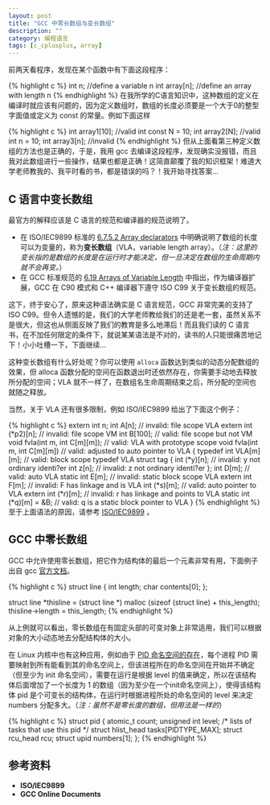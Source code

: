 ```yaml
---
layout: post
title: "GCC 中零长数组与变长数组"
description: ""
category: 编程语言
tags: [c_cplusplus, array]
---
```




前两天看程序，发现在某个函数中有下面这段程序：

{% highlight c %}
int n;				//define a variable n
int array[n];		//define an array with length n
{% endhighlight %}
在我所学的C语言知识中，这种数组的定义在编译时就应该有问题的，因为定义数组时，数组的长度必须要是一个大于0的整型字面值或定义为 const 的常量。例如下面这样

{% highlight c %}
int array1[10];		//valid
int const N = 10;
int array2[N];		//valid
int n = 10;
int array3[n]; 		//invalid
{% endhighlight %}
但从上面看第三种定义数组的方法也是正确的，于是，我用 gcc 去编译这段程序，发现确实没报错，而且我对此数组进行一些操作，结果也都是正确！这简直颠覆了我的知识框架！难道大学老师教我的、我平时看的书，都是错误的吗？！我开始寻找答案...

## C 语言中变长数组
最官方的解释应该是 C 语言的规范和编译器的规范说明了。

* 在 ISO/IEC9899 标准的 [6.7.5.2 Array declarators](http://busybox.net/~landley/c99-draft.html#6.7.5.2)
中明确说明了数组的长度可以为变量的，称为**变长数组**（VLA，variable length array）。（*注：这里的变长指的是数组的长度是在运行时才能决定，但一旦决定在数组的生命周期内就不会再变。*）
* 在 GCC 标准规范的 [6.19 Arrays of Variable Length](http://gcc.gnu.org/onlinedocs/gcc/Variable-Length.html) 中指出，作为编译器扩展，GCC 在 C90 模式和 C++ 编译器下遵守 ISO C99 关于变长数组的规范。

这下，终于安心了，原来这种语法确实是 C 语言规范，GCC 非常完美的支持了 ISO C99。但令人遗憾的是，我们的大学老师教给我们的还是老一套，虽然关系不是很大，但这也从侧面反映了我们的教育是多么地滞后！而且我们读的 C 语言书，在不加任何限定的条件下，就说某某语法是不对的，读书的人只能很痛苦地记下！小小吐槽一下，下面继续...

这种变长数组有什么好处呢？你可以使用 `alloca` 函数达到类似的动态分配数组的效果，但 alloca 函数分配的空间在函数退出时还依然存在，你需要手动地去释放所分配的空间；VLA 就不一样了，在数组名生命周期结束之后，所分配的空间也就随之释放。

当然，关于 VLA 还有很多限制，例如 ISO/IEC9899 给出了下面这个例子：

{% highlight c %}
extern int n;
int A[n]; 							// invalid: file scope VLA
extern int (*p2)[n]; 				// invalid: file scope VM
int B[100]; 						// valid: file scope but not VM
void fvla(int m, int C[m][m]); 		// valid: VLA with prototype scope
void fvla(int m, int C[m][m]) 		// valid: adjusted to auto pointer to VLA
{
	typedef int VLA[m][m]; 			// valid: block scope typedef VLA
	struct tag {
		int (*y)[n]; 				// invalid: y not ordinary identi?er
		int z[n]; 					// invalid: z not ordinary identi?er
	};
	int D[m]; 						// valid: auto VLA
	static int E[m]; 				// invalid: static block scope VLA
	extern int F[m]; 				// invalid: F has linkage and is VLA
	int (*s)[m]; 					// valid: auto pointer to VLA
	extern int (*r)[m]; 			// invalid: r has linkage and points to VLA
	static int (*q)[m] = &B; 		// valid: q is a static block pointer to VLA
}
{% endhighlight %}
至于上面语法的原因，请参考 [ISO/IEC9899](http://busybox.net/~landley/c99-draft.html) 。


## GCC 中零长数组
GCC 中允许使用零长数组，把它作为结构体的最后一个元素非常有用，下面例子出自 gcc [官方文档](http://gcc.gnu.org/onlinedocs/gcc-4.1.1/gcc/Zero-Length.html#Zero-Length)。

{% highlight c %}
struct line {
	int length;
	char contents[0];
};

struct line *thisline = (struct line *) malloc (sizeof (struct line) + this_length);
thisline->length = this_length;
{% endhighlight %}

从上例就可以看出，零长数组在有固定头部的可变对象上非常适用，我们可以根据对象的大小动态地去分配结构体的大小。

在 Linux 内核中也有这种应用，例如由于 [PID 命名空间的存在](http://hazirguo.github.io/kernel/2013/10/03/linux_kernel_pid/)，每个进程 PID 需要映射到所有能看到其的命名空间上，但该进程所在的命名空间在开始并不确定（但至少为 init 命名空间），需要在运行是根据 level 的值来确定，所以在该结构体后面增加了一个长度为 1 的数组（因为至少在一个init命名空间上），使得该结构体 pid 是个可变长的结构体，在运行时根据进程所处的命名空间的 level 来决定 numbers 分配多大。（*注：虽然不是零长度的数组，但用法是一样的*）

{% highlight c %}
struct pid
{
	atomic_t count;
	unsigned int level;
	/* lists of tasks that use this pid */
	struct hlist_head tasks[PIDTYPE_MAX];
	struct rcu_head rcu;
	struct upid numbers[1];
};
{% endhighlight %}

## 参考资料
* **ISO/IEC9899**
* **GCC Online Documents**
